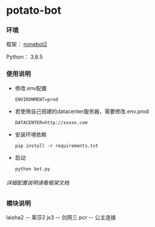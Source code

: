 # potato-bot

### 环境
框架：
[nonebot2](https://github.com/nonebot/nonebot2)

Python： 3.8.5

### 使用说明
- 修改.env配置
  
  `ENVIRONMENT=prod`
- 若使用自己搭建的datacenter服务器，需要修改.env.prod
  
  `DATACENTER=http://xxxxx.com`
  
- 安装环境依赖

  `pip install -r requirements.txt`
- 启动
  
  `python bot.py`

###### 详细配置说明请看框架文档
### 模块说明
laisha2 -- 莱莎2
jx3 -- 剑网三
pcr -- 公主连接